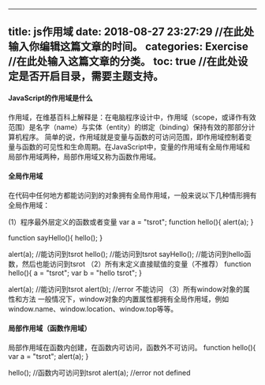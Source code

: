 
---
title: js作用域
date: 2018-08-27 23:27:29   //在此处输入你编辑这篇文章的时间。
categories: Exercise   //在此处输入这篇文章的分类。
toc: true  //在此处设定是否开启目录，需要主题支持。
---
#### JavaScript的作用域是什么
作用域，在维基百科上解释是：在电脑程序设计中，作用域（scope，或译作有效范围）是名字（name）与实体（entity）的绑定（binding）保持有效的那部分计算机程序。
简单的说，作用域就是变量与函数的可访问范围，即作用域控制着变量与函数的可见性和生命周期。在JavaScript中，变量的作用域有全局作用域和局部作用域两种，局部作用域又称为函数作用域。

#### 全局作用域
在代码中任何地方都能访问到的对象拥有全局作用域，一般来说以下几种情形拥有全局作用域：

(1）程序最外层定义的函数或者变量
var a = "tsrot";
function hello(){
	alert(a);
}

function sayHello(){
	hello();
}

alert(a);     //能访问到tsrot
hello();      //能访问到tsrot
sayHello();   //能访问到hello函数，然后也能访问到tsrot
（2）所有末定义直接赋值的变量（不推荐）
function hello(){
	a = "tsrot";
	var b = "hello tsrot";
}

alert(a);  //能访问到tsrot
alert(b);  //error 不能访问
（3）所有window对象的属性和方法
一般情况下，window对象的内置属性都拥有全局作用域，例如window.name、window.location、window.top等等。

#### 局部作用域（函数作用域）
局部作用域在函数内创建，在函数内可访问，函数外不可访问。
function hello(){
	var a = "tsrot";
	alert(a);
}

hello(); //函数内可访问到tsrot
alert(a); //error not defined